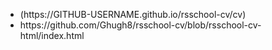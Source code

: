 <ul>
  <li>(https://GITHUB-USERNAME.github.io/rsschool-cv/cv)</li>
  <li>https://github.com/Ghugh8/rsschool-cv/blob/rsschool-cv-html/index.html</li>
</ul>
